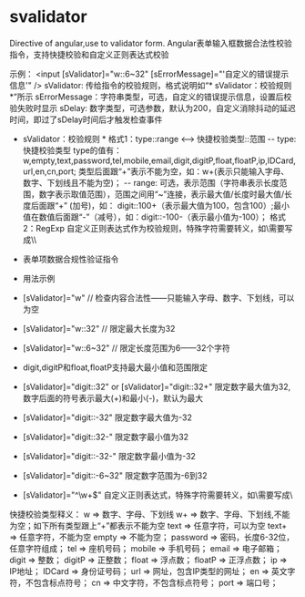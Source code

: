 # svalidator
Directive of angular,use to validator form.
Angular表单输入框数据合法性校验指令，支持快捷校验和自定义正则表达式校验

示例：
<input [sValidator]="w::6~32" [sErrorMessage]="'自定义的错误提示信息'" />
sValidator: 传给指令的校验规则，格式说明如“* sValidator：校验规则 *”所示
sErrorMessage：字符串类型，可选，自定义的错误提示信息，设置后校验失败时显示
sDelay: 数字类型，可选参数，默认为200，自定义消除抖动的延迟时间，即过了sDelay时间后才触发检查事件
* sValidator：校验规则 *
  格式1：type::range <——> 快捷校验类型::范围
    -- type: 快捷校验类型
         type的值有：w,empty,text,password,tel,mobile,email,digit,digitP,float,floatP,ip,IDCard,url,en,cn,port;
         类型后面跟“+”表示不能为空，如：w+(表示只能输入字母、数字、下划线且不能为空)；
    -- range: 可选，表示范围（字符串表示长度范围，数字表示取值范围），范围之间用“~”连接，表示最大值/长度时最大值/长    度后面跟“+”   (加号)，如：              digit::100+（表示最大值为100，包含100）;最小值在数值后面跟“-”（减号），如：digit::-100-（表示最小值为-100）；
  格式2：RegExp 自定义正则表达式作为校验规则，特殊字符需要转义，如\需要写成\\\\

* 表单项数据合规性验证指令
* 用法示例
* [sValidator]="w" // 检查内容合法性——只能输入字母、数字、下划线，可以为空
* [sValidator]="w::32" // 限定最大长度为32
* [sValidator]="w::6~32" // 限定长度范围为6——32个字符
* digit,digitP和float,floatP支持最大最小值和范围限定
* [sValidator]="digit::32" or [sValidator]="digit::32+" 限定数字最大值为32,数字后面的符号表示最大(+)和最小(-)，默认为最大
* [sValidator]="digit::-32" 限定数字最大值为-32
* [sValidator]="digit::32-" 限定数字最小值为32
* [sValidator]="digit::-32-" 限定数字最小值为-32
* [sValidator]="digit::-6~32" 限定数字范围为-6到32
* [sValidator]="^\\w+$" 自定义正则表达式，特殊字符需要转义，如\需要写成\\

快捷校验类型释义：
w => 数字、字母、下划线
w+ => 数字、字母、下划线,不能为空；如下所有类型跟上“+”都表示不能为空
text => 任意字符，可以为空
text+ => 任意字符，不能为空
empty => 不能为空；
password => 密码，长度6-32位，任意字符组成；
tel => 座机号码；
mobile => 手机号码；
email => 电子邮箱；
digit => 整数；
digitP => 正整数；
float => 浮点数；
floatP => 正浮点数；
ip => IP地址；
IDCard => 身份证号码；
url => 网址，包含IP类型的网址；
en => 英文字符，不包含标点符号；
cn => 中文字符，不包含标点符号；
port => 端口号；
